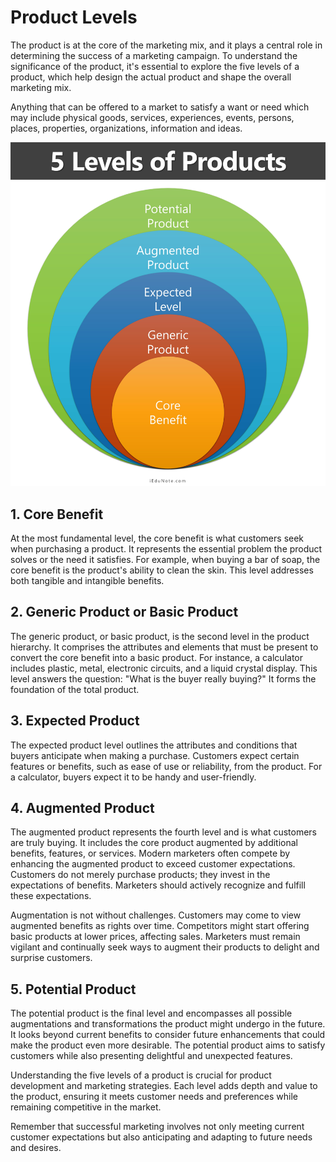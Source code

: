 # Product Levels

The product is at the core of the marketing mix, and it plays a central role in determining the success of a marketing campaign. To understand the significance of the product, it's essential to explore the five levels of a product, which help design the actual product and shape the overall marketing mix.

Anything that can be offered to a market to satisfy a want or need which may include physical goods, services, experiences, events, persons, places, properties, organizations, information and ideas. 

![Product_levels](image.png)



## 1. Core Benefit

At the most fundamental level, the core benefit is what customers seek when purchasing a product. It represents the essential problem the product solves or the need it satisfies. For example, when buying a bar of soap, the core benefit is the product's ability to clean the skin. This level addresses both tangible and intangible benefits.

## 2. Generic Product or Basic Product

The generic product, or basic product, is the second level in the product hierarchy. It comprises the attributes and elements that must be present to convert the core benefit into a basic product. For instance, a calculator includes plastic, metal, electronic circuits, and a liquid crystal display. This level answers the question: "What is the buyer really buying?" It forms the foundation of the total product.

## 3. Expected Product

The expected product level outlines the attributes and conditions that buyers anticipate when making a purchase. Customers expect certain features or benefits, such as ease of use or reliability, from the product. For a calculator, buyers expect it to be handy and user-friendly.

## 4. Augmented Product

The augmented product represents the fourth level and is what customers are truly buying. It includes the core product augmented by additional benefits, features, or services. Modern marketers often compete by enhancing the augmented product to exceed customer expectations. Customers do not merely purchase products; they invest in the expectations of benefits. Marketers should actively recognize and fulfill these expectations.

Augmentation is not without challenges. Customers may come to view augmented benefits as rights over time. Competitors might start offering basic products at lower prices, affecting sales. Marketers must remain vigilant and continually seek ways to augment their products to delight and surprise customers.

## 5. Potential Product

The potential product is the final level and encompasses all possible augmentations and transformations the product might undergo in the future. It looks beyond current benefits to consider future enhancements that could make the product even more desirable. The potential product aims to satisfy customers while also presenting delightful and unexpected features.

Understanding the five levels of a product is crucial for product development and marketing strategies. Each level adds depth and value to the product, ensuring it meets customer needs and preferences while remaining competitive in the market.

Remember that successful marketing involves not only meeting current customer expectations but also anticipating and adapting to future needs and desires.

